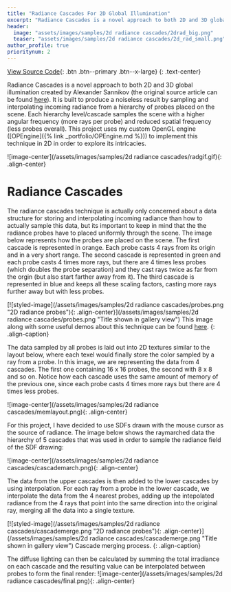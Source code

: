 ```yaml
---
title: "Radiance Cascades For 2D Global Illumination"
excerpt: "Radiance Cascades is a novel approach to both 2D and 3D global illumination created by Alexander Sannikov. It is built to produce a noiseless result by sampling and interpolating incoming radiance from a hierarchy of probes placed on the scene. Each hierarchy level/cascade samples the scene with a higher angular frequency (more rays per probe) and reduced spatial frequency (less probes overall). This project uses my custom OpenGL engine (OPEngine) to implement this technique in 2D in order to explore its intricacies."
header:
  image: "assets/images/samples/2d radiance cascades/2drad_big.png"
  teaser: "assets/images/samples/2d radiance cascades/2d_rad_small.png"
author_profile: true
prioritynum: 2
---
```


[View Source Code](https://github.com/Otaviopeixoto1/OPEngine/tree/main/src/render/RadianceCascades){: .btn .btn--primary .btn--x-large}
{: .text-center}


Radiance Cascades is a novel approach to both 2D and 3D global illumination created by Alexander Sannikov (the original source article can be found 
<a href="https://drive.google.com/file/d/1L6v1_7HY2X-LV3Ofb6oyTIxgEaP4LOI6/view">here</a>). It is built to produce a noiseless result by sampling and interpolating incoming radiance from a hierarchy of probes placed on the scene. Each hierarchy level/cascade samples the scene with a higher angular frequency (more rays per probe) and reduced spatial frequency (less probes overall). This project uses my custom OpenGL engine ([OPEngine]({% link _portfolio/OPEngine.md %})) to implement this technique in 2D in order to explore its intricacies.



![image-center](/assets/images/samples/2d radiance cascades/radgif.gif){: .align-center}

# Radiance Cascades
<p>The radiance cascades technique is actually only concerned about a data structure for storing and interpolating incoming radiance than how to actually sample this data, but its important to keep in mind that the the radiance probes have to placed uniformly through the scene. The image below represents how the probes are placed on the scene. The first cascade is represented in orange. Each probe casts 4 rays from its origin and in a very short range. The second cascade is represented in green and each probe casts 4 times more rays, but there are 4 times less probes (which doubles the probe separation) and they cast rays twice as far from the orgin (but also start farther away from it). The third cascade is represented in blue and keeps all these scaling factors, casting more rays further away but with less probes. </p>


[![styled-image](/assets/images/samples/2d radiance cascades/probes.png "2D radiance probes"){: .align-center}](/assets/images/samples/2d radiance cascades/probes.png "Title shown in gallery view")
This image along with some useful demos about this technique can be found <a href="https://tmpvar.com/poc/radiance-cascades/">here</a>.
{: .align-caption}

<p>The data sampled by all probes is laid out into 2D textures similar to the layout below, where each texel would finally store the color sampled by a ray from a probe. In this image, we are representing the data from 4 cascades. The first one containing 16 x 16 probes, the second with 8 x 8 and so on. Notice how each cascade uses the same amount of memory of the previous one, since each probe casts 4 times more rays but there are 4 times less probes.</p>


![image-center](/assets/images/samples/2d radiance cascades/memlayout.png){: .align-center}

<p>For this project, I have decided to use SDFs drawn with the mouse cursor as the source of radiance. The image below shows the raymarched data the hierarchy of 5 cascades that was used in order to sample the radiance field of the SDF drawing: </p>

![image-center](/assets/images/samples/2d radiance cascades/cascademarch.png){: .align-center}


<p>The data from the upper cascades is then added to the lower cascades by using interpolation. For each ray from a probe in the lower cascade, we interpolate the data from the 4 nearest probes, adding up the intepolated radiance from the 4 rays that point into the same direction into the original ray, merging all the data into a single texture.</p>


[![styled-image](/assets/images/samples/2d radiance cascades/cascademerge.png "2D radiance probes"){: .align-center}](/assets/images/samples/2d radiance cascades/cascademerge.png "Title shown in gallery view")
Cascade merging process.
{: .align-caption}


The diffuse lighting can then be calculated by summing the total irradiance on each cascade and the resulting value can be interpolated between probes to form the final render:
![image-center](/assets/images/samples/2d radiance cascades/final.png){: .align-center}